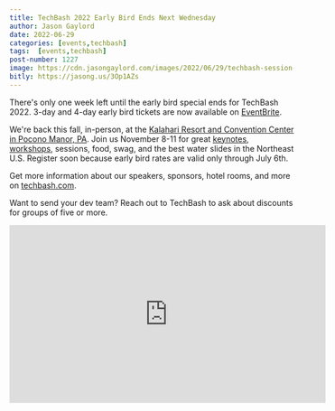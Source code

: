 ```yaml
---
title: TechBash 2022 Early Bird Ends Next Wednesday
author: Jason Gaylord
date: 2022-06-29
categories: [events,techbash]
tags:  [events,techbash]
post-number: 1227
image: https://cdn.jasongaylord.com/images/2022/06/29/techbash-session-image.jpg
bitly: https://jasong.us/3Op1AZs
---
```


There's only one week left until the early bird special ends for TechBash 2022. 3-day and 4-day early bird tickets are now available on [EventBrite](https://jasong.us/3tFZ5to).

We're back this fall, in-person, at the [Kalahari Resort and Convention Center in Pocono Manor, PA](https://jasong.us/hotelreg). Join us November 8-11 for great [keynotes](https://jasong.us/2zAOXZq), [workshops](https://jasong.us/3fGtXBl), sessions, food, swag, and the best water slides in the Northeast U.S. Register soon because early bird rates are valid only through July 6th.

Get more information about our speakers, sponsors, hotel rooms, and more on [techbash.com](https://jasong.us/tb).

Want to send your dev team? Reach out to TechBash to ask about discounts for groups of five or more.

<iframe width="560" height="315" src="https://www.youtube.com/embed/bgKWK7RATt4" title="YouTube video player" frameborder="0" allow="accelerometer; autoplay; clipboard-write; encrypted-media; gyroscope; picture-in-picture" allowfullscreen></iframe>
